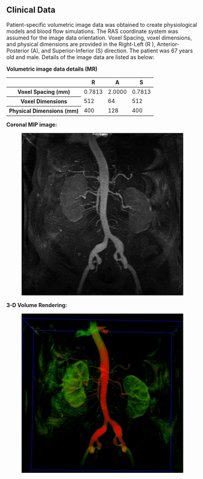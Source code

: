 ## Clinical Data

Patient-specific volumetric image data was obtained to create physiological models and blood flow simulations. The RAS coordinate system was assumed for the image data orientation. Voxel Spacing, voxel dimensions, and physical dimensions are provided in the Right-Left (R ), Anterior-Posterior (A), and Superior-Inferior (S) direction. The patient was 67 years old and male. Details of the image data are listed as below:

**Volumetric image data details (MR)**

<table class="table table-bordered">
<thead>
<tr>
  <th></th>
  <th>R</th>
  <th>A</th>
  <th>S</th>
</tr>
</thead>
<tr>
  <th>Voxel Spacing (mm)</th>
  <td>0.7813</td>
  <td>2.0000</td>
  <td>0.7813</td>
</tr>
<tr>
  <th>Voxel Dimensions</th>
  <td>512</td>
  <td>64</td>
  <td>512</td>
</tr>
<tr>
  <th>Physical Dimensions (mm)</th>
  <td>400</td>
  <td>128</td>
  <td>400</td>
</tr>
</table>

**Coronal MIP image:**

<figure>
  <img class="svImg svImgMd" src="/clinical/aortofemoral1/imgs/mip.jpg"> 
  <figcaption class="svCaption" ></figcaption>
</figure>

**3-D Volume Rendering:**

<figure>
  <img class="svImg svImgMd" src="/clinical/aortofemoral1/imgs/rendering.jpg"> 
  <figcaption class="svCaption" ></figcaption>
</figure>
